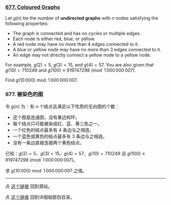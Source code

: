 ### [677. Coloured Graphs](https://projecteuler.net/problem=677)

Let $g(n)$ be the number of **undirected graphs** with $n$ nodes satisfying the following properties:

- The graph is connected and has no cycles or multiple edges.
- Each node is either red, blue, or yellow.
- A red node may have no more than 4 edges connected to it.
- A blue or yellow node may have no more than 3 edges connected to it.
- An edge may not directly connect a yellow node to a yellow node.

For example, $g(2)=5$, $g(3)=15$, and $g(4) = 57$.
You are also given that $g(10) = 710249$ and $g(100) \equiv 919747298 \pmod{1\,000\,000\,007}$.

Find $g(10\,000) \bmod 1\,000\,000\,007$.


### 677. 被染色的图

令 $g(n)$ 为：有 $n$ 个结点且满足以下性质的无向图的个数：

- 这个图是连通图，没有重边和环。
- 每个结点只可能被染成红、蓝、黄三色之一。
- 一个红色的结点最多有 4 条边与之相连。
- 一个蓝色或黄色的结点最多有 3 条边与之相连。
- 没有一条边直接连接两个黄色结点。

已知：$g(2)=5$、$g(3)=15$、$g(4) = 57$、$g(10) = 710249$ 且 $g(100) \equiv 919747298 \pmod{1\,000\,000\,007}$。

求 $g(10\,000) \bmod 1\,000\,000\,007$ 之值。

---

点 [这个链接](https://fsy-juruo.github.io/pe-chinese-translation/) 回到源站。

点 [这个链接](https://fsy-juruo.github.io/pe-chinese-translation/detailed_content_archives.html) 回到详细版题目目录。